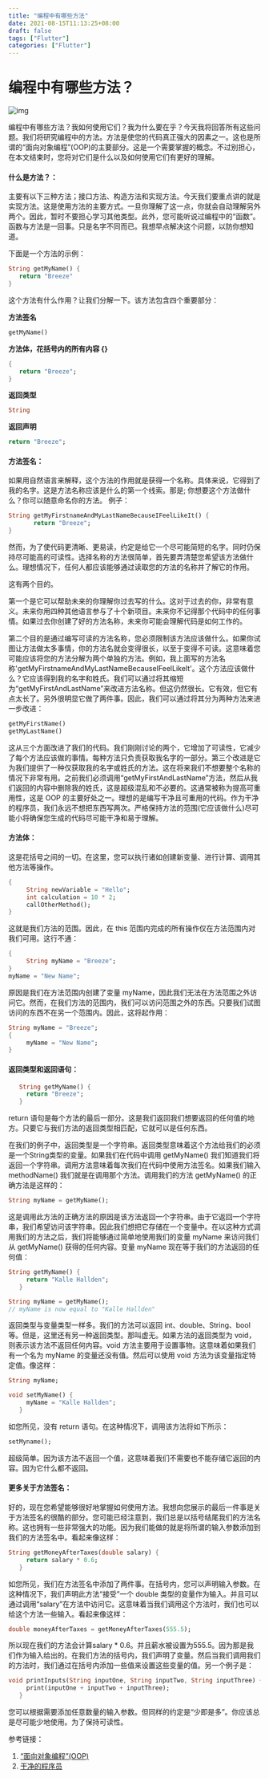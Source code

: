 ```yaml
---
title: "编程中有哪些方法"
date: 2021-08-15T11:13:25+08:00
draft: false
tags: ["Flutter"]
categories: ["Flutter"]
---
```


# 编程中有哪些方法？

![img](https://luckly007.oss-cn-beijing.aliyuncs.com/img/IMG_6473.jpg)

编程中有哪些方法？我如何使用它们？我为什么要在乎？今天我将回答所有这些问题。我们将研究编程中的方法。方法是使您的代码真正强大的因素之一。这也是所谓的“面向对象编程”(OOP)的主要部分。这是一个需要掌握的概念。不过别担心，在本文结束时，您将对它们是什么以及如何使用它们有更好的理解。

#### 什么是方法？：

主要有以下三种方法；接口方法、构造方法和实现方法。今天我们要重点讲的就是实现方法。这是使用方法的主要方式。一旦你理解了这一点，你就会自动理解另外两个。因此，暂时不要担心学习其他类型。此外，您可能听说过编程中的“函数”。函数与方法是一回事。只是名字不同而已。我想早点解决这个问题，以防你想知道。

下面是一个方法的示例：

```dart
String getMyName() {
   return "Breeze"
}
```

这个方法有什么作用？让我们分解一下。该方法包含四个重要部分：

**方法签名**

```dart
getMyName()
```

**方法体，花括号内的所有内容 {}**

```dart
{
   return "Breeze";
}
```

**返回类型**

```dart
String
```

**返回声明**

```dart
return "Breeze";
```

#### 方法签名：

如果用自然语言来解释，这个方法的作用就是获得一个名称。具体来说，它得到了我的名字。这是方法名称应该是什么的第一个线索。那是; 你想要这个方法做什么？你可以随意命名你的方法。
例子：

```dart
String getMyFirstnameAndMyLastNameBecauseIFeelLikeIt() {
       return "Breeze";
}
```

然而，为了使代码更清晰、更易读，约定是给它一个尽可能简短的名字。同时仍保持尽可能高的可读性。选择名称的方法很简单，首先要弄清楚您希望该方法做什么。理想情况下，任何人都应该能够通过读取您的方法的名称并了解它的作用。

这有两个目的。

第一个是它可以帮助未来的你理解你过去写的什么。这对于过去的你，非常有意义。未来你用四种其他语言参与了十个新项目。未来你不记得那个代码中的任何事情。如果过去你创建了好的方法名称，未来你可能会理解代码是如何工作的。

第二个目的是通过编写可读的方法名称，您必须限制该方法应该做什么。如果你试图让方法做太多事情，你的方法名就会变得很长，以至于变得不可读。这意味着您可能应该将您的方法分解为两个单独的方法。例如，我上面写的方法名称'getMyFirstnameAndMyLastNameBecauseIFeelLikeIt'。这个方法应该做什么？它应该得到我的名字和姓氏。我们可以通过将其缩短为“getMyFirstAndLastName”来改进方法名称。但这仍然很长。它有效，但它有点太长了。另外很明显它做了两件事。因此，我们可以通过将其分为两种方法来进一步改进：

```dart
getMyFirstName()
getMyLastName()
```

这从三个方面改进了我们的代码。我们刚刚讨论的两个，它增加了可读性，它减少了每个方法应该做的事情。每种方法只负责获取我名字的一部分。第三个改进是它为我们提供了一种仅获取我的名字或姓氏的方法。这在将来我们不想要整个名称的情况下非常有用。之前我们必须调用“getMyFirstAndLastName”方法，然后从我们返回的内容中删除我的姓氏，这是超级混乱和不必要的。这通常被称为提高可重用性，这是 OOP 的主要好处之一。理想的是编写干净且可重用的代码。作为干净的程序员，我们永远不想把东西写两次。严格保持方法的范围(它应该做什么)尽可能小将确保您生成的代码尽可能干净和易于理解。

#### 方法体：

这是花括号之间的一切。在这里，您可以执行诸如创建新变量、进行计算、调用其他方法等操作。

```dart
{
     String newVariable = "Hello";
     int calculation = 10 * 2;
     callOtherMethod();
}
```

这就是我们方法的范围。因此，在 this 范围内完成的所有操作仅在方法范围内对我们可用。这行不通：

```dart
{
     String myName = "Breeze";
}
myName = "New Name";
```

原因是我们在方法范围内创建了变量 myName，因此我们无法在方法范围之外访问它。然而，在我们方法的范围内，我们可以访问范围之外的东西。只要我们试图访问的东西不在另一个范围内。因此，这将起作用：

```dart
String myName = "Breeze";
{
     myName = "New Name";
}
```

#### 返回类型和返回语句：

```dart
   String getMyName() {
     return "Breeze";
   }
```

return 语句是每个方法的最后一部分。这是我们返回我们想要返回的任何值的地方。只要它与我们方法的返回类型相匹配，它就可以是任何东西。

在我们的例子中，返回类型是一个字符串。返回类型意味着这个方法给我们的必须是一个String类型的变量。如果我们在代码中调用 getMyName() 我们知道我们将返回一个字符串。调用方法意味着每次我们在代码中使用方法签名。如果我们输入 methodName() 我们就是在调用那个方法。调用我们的方法 getMyName() 的正确方法是这样的：

```dart
String myName = getMyName();
```

这是调用此方法的正确方法的原因是该方法返回一个字符串。由于它返回一个字符串，我们希望访问该字符串。因此我们想把它存储在一个变量中。在以这种方式调用我们的方法之后，我们将能够通过简单地使用我们的变量 myName 来访问我们从 getMyName() 获得的任何内容。变量 myName 现在等于我们的方法返回的任何值：

```dart
String getMyName() {
     return "Kalle Hallden";
   }

String myName = getMyName(); 
// myName is now equal to "Kalle Hallden"
```

返回类型与变量类型一样多。我们的方法可以返回 int、double、String、bool 等。但是，这里还有另一种返回类型。那叫虚无。如果方法的返回类型为 void，则表示该方法不返回任何内容。void 方法主要用于设置事物。这意味着如果我们有一个名为 myName 的变量还没有值。然后可以使用 void 方法为该变量指定特定值。像这样：

```dart
String myName;

void setMyName() {
     myName = "Kalle Hallden";
   }
```

如您所见，没有 return 语句。在这种情况下，调用该方法将如下所示：

```dart
setMyname();
```

超级简单。因为该方法不返回一个值，这意味着我们不需要也不能存储它返回的内容。因为它什么都不返回。

#### 更多关于方法签名：

好的，现在您希望能够很好地掌握如何使用方法。我想向您展示的最后一件事是关于方法签名的很酷的部分。您可能已经注意到，我们总是以括号结尾我们的方法名称。这也拥有一些非常强大的功能。因为我们能做的就是将所谓的输入参数添加到我们的方法签名中。看起来像这样：

```dart
String getMoneyAfterTaxes(double salary) {
     return salary * 0.6;
   }
```

如您所见，我们在方法签名中添加了两件事。在括号内，您可以声明输入参数。在这种情况下，我们声明此方法“接受”一个 double 类型的变量作为输入。并且可以通过调用“salary”在方法中访问它。这意味着当我们调用这个方法时，我们也可以给这个方法一些输入。看起来像这样：

```dart
double moneyAfterTaxes = getMoneyAfterTaxes(555.5);
```

所以现在我们的方法会计算salary * 0.6。并且薪水被设置为555.5。因为那是我们作为输入给出的。在我们方法的括号内，我们声明了变量。然后当我们调用我们的方法时，我们通过在括号内添加一些值来设置这些变量的值。另一个例子是：

```dart
void printInputs(String inputOne, String inputTwo, String inputThree) {
     print(inputOne + inputTwo + inputThree);
   }
```

您可以根据需要添加任意数量的输入参数。但同样的约定是“少即是多”。你应该总是尽可能少地使用。为了保持可读性。





参考链接：

1. [“面向对象编程”(OOP)](https://www.educba.com/advantages-of-oop/)
2. [干净的程序员](https://kalletech.com/clean-code-friday/)